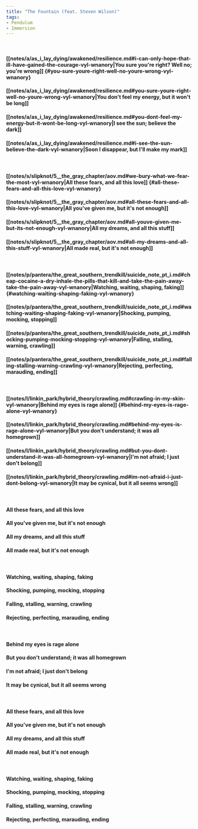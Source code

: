 ```yaml
---
title: "The Fountain (feat. Steven Wilson)"
tags:
- Pendulum
- Immersion
---
```

&nbsp;
#### [[notes/a/as_i_lay_dying/awakened/resilience.md#i-can-only-hope-that-ill-have-gained-the-courage-vyl-wnanory|You sure you're right? Well no; you're wrong]] {#you-sure-youre-right-well-no-youre-wrong-vyl-wnanory}
#### [[notes/a/as_i_lay_dying/awakened/resilience.md#you-sure-youre-right-well-no-youre-wrong-vyl-wnanory|You don't feel my energy, but it won't be long]]
#### [[notes/a/as_i_lay_dying/awakened/resilience.md#you-dont-feel-my-energy-but-it-wont-be-long-vyl-wnanory|I see the sun; believe the dark]]
#### [[notes/a/as_i_lay_dying/awakened/resilience.md#i-see-the-sun-believe-the-dark-vyl-wnanory|Soon I disappear, but I'll make my mark]]
&nbsp;
#### [[notes/s/slipknot/5__the_gray_chapter/aov.md#we-bury-what-we-fear-the-most-vyl-wnanory|All these fears, and all this love]] {#all-these-fears-and-all-this-love-vyl-wnanory}
#### [[notes/s/slipknot/5__the_gray_chapter/aov.md#all-these-fears-and-all-this-love-vyl-wnanory|All you've given me, but it's not enough]]
#### [[notes/s/slipknot/5__the_gray_chapter/aov.md#all-youve-given-me-but-its-not-enough-vyl-wnanory|All my dreams, and all this stuff]]
#### [[notes/s/slipknot/5__the_gray_chapter/aov.md#all-my-dreams-and-all-this-stuff-vyl-wnanory|All made real, but it's not enough]]
&nbsp;
#### [[notes/p/pantera/the_great_southern_trendkill/suicide_note_pt_i.md#cheap-cocaine-a-dry-inhale-the-pills-that-kill-and-take-the-pain-away-take-the-pain-away-vyl-wnanory|Watching, waiting, shaping, faking]] {#watching-waiting-shaping-faking-vyl-wnanory}
#### [[notes/p/pantera/the_great_southern_trendkill/suicide_note_pt_i.md#watching-waiting-shaping-faking-vyl-wnanory|Shocking, pumping, mocking, stopping]]
#### [[notes/p/pantera/the_great_southern_trendkill/suicide_note_pt_i.md#shocking-pumping-mocking-stopping-vyl-wnanory|Falling, stalling, warning, crawling]]
#### [[notes/p/pantera/the_great_southern_trendkill/suicide_note_pt_i.md#falling-stalling-warning-crawling-vyl-wnanory|Rejecting, perfecting, marauding, ending]]
&nbsp;
#### [[notes/l/linkin_park/hybrid_theory/crawling.md#crawling-in-my-skin-vyl-wnanory|Behind my eyes is rage alone]] {#behind-my-eyes-is-rage-alone-vyl-wnanory}
#### [[notes/l/linkin_park/hybrid_theory/crawling.md#behind-my-eyes-is-rage-alone-vyl-wnanory|But you don't understand; it was all homegrown]]
#### [[notes/l/linkin_park/hybrid_theory/crawling.md#but-you-dont-understand-it-was-all-homegrown-vyl-wnanory|I'm not afraid; I just don't belong]]
#### [[notes/l/linkin_park/hybrid_theory/crawling.md#im-not-afraid-i-just-dont-belong-vyl-wnanory|It may be cynical, but it all seems wrong]]
&nbsp;
#### All these fears, and all this love
#### All you've given me, but it's not enough
#### All my dreams, and all this stuff
#### All made real, but it's not enough
&nbsp;
#### Watching, waiting, shaping, faking
#### Shocking, pumping, mocking, stopping
#### Falling, stalling, warning, crawling
#### Rejecting, perfecting, marauding, ending
&nbsp;
#### Behind my eyes is rage alone
#### But you don't understand; it was all homegrown
#### I'm not afraid; I just don't belong
#### It may be cynical, but it all seems wrong
&nbsp;
#### All these fears, and all this love
#### All you've given me, but it's not enough
#### All my dreams, and all this stuff
#### All made real, but it's not enough
&nbsp;
#### Watching, waiting, shaping, faking
#### Shocking, pumping, mocking, stopping
#### Falling, stalling, warning, crawling
#### Rejecting, perfecting, marauding, ending
